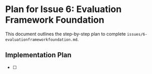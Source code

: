 # Plan for Issue 6: Evaluation Framework Foundation

This document outlines the step-by-step plan to complete `issues/6-evaluationframeworkfoundation.md`.

## Implementation Plan

- [ ]
